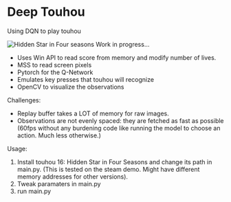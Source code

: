 # Deep Touhou
Using DQN to play touhou

![Hidden Star in Four seasons](https://github.com/hannesliik/deep_thouhou/blob/master/touhou.PNG)
Work in progress...
* Uses Win API to read score from memory and modify number of lives.
* MSS to read screen pixels
* Pytorch for the Q-Network
* Emulates key presses that touhou will recognize
* OpenCV to visualize the observations

Challenges:
* Replay buffer takes a LOT of memory for raw images.
* Observations are not evenly spaced: they are fetched as fast as possible (60fps without any burdening code like running the model to choose an action. Much less otherwise.)

Usage:
1) Install touhou 16: Hidden Star in Four Seasons and change its path in main.py. (This is tested on the steam demo. Might have different memory addresses for other versions).
2) Tweak paramaters in main.py
3) run main.py
